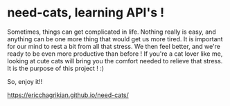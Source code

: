 # need-cats, learning API's !
Sometimes, things can get complicated in life. Nothing really is easy, and anything can be one more thing that would get us more tired.
It is important for our mind to rest a bit from all that stress. We then feel better, and we're ready to be even more productive than before !
If you're a cat lover like me, looking at cute cats will bring you the comfort needed to relieve that stress. It is the purpose of this project ! :)

So, enjoy it!!

https://ericchagrikian.github.io/need-cats/
